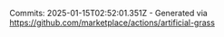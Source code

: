 Commits: 2025-01-15T02:52:01.351Z - Generated via https://github.com/marketplace/actions/artificial-grass
<br>
